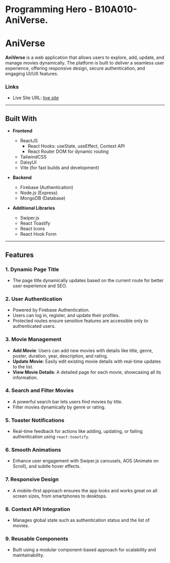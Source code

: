 # Programming Hero - B10A010-AniVerse.

# **AniVerse**

**AniVerse** is a web application that allows users to explore, add, update, and manage movies dynamically. The platform is built to deliver a seamless user experience, offering responsive design, secure authentication, and engaging UI/UX features.


### Links

- Live Site URL: [live site](https://movieauth-4d4c6.web.app/)

---

## **Built With**

- **Frontend**
  - ReactJS
    - React Hooks: useState, useEffect, Context API
    - React Router DOM for dynamic routing
  - TailwindCSS
  - DaisyUI
  - Vite (for fast builds and development)

- **Backend**
  - Firebase (Authentication)
  - Node.js (Express)
  - MongoDB (Database)

- **Additional Libraries**
  - Swiper.js
  - React Toastify
  - React Icons
  - React Hook Form

---

## **Features**

### **1. Dynamic Page Title**
- The page title dynamically updates based on the current route for better user experience and SEO.

### **2. User Authentication**
- Powered by Firebase Authentication.
- Users can log in, register, and update their profiles.
- Protected routes ensure sensitive features are accessible only to authenticated users.

### **3. Movie Management**
- **Add Movie**: Users can add new movies with details like title, genre, poster, duration, year, description, and rating.
- **Update Movie**: Easily edit existing movie details with real-time updates to the list.
- **View Movie Details**: A detailed page for each movie, showcasing all its information.

### **4. Search and Filter Movies**
- A powerful search bar lets users find movies by title.
- Filter movies dynamically by genre or rating.

### **5. Toaster Notifications**
- Real-time feedback for actions like adding, updating, or failing authentication using `react-toastify`.

### **6. Smooth Animations**
- Enhance user engagement with Swiper.js carousels, AOS (Animate on Scroll), and subtle hover effects.

### **7. Responsive Design**
- A mobile-first approach ensures the app looks and works great on all screen sizes, from smartphones to desktops.

### **8. Context API Integration**
- Manages global state such as authentication status and the list of movies.

### **9. Reusable Components**
- Built using a modular component-based approach for scalability and maintainability.

